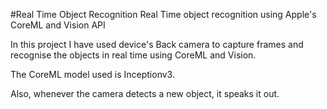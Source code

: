 #Real Time Object Recognition
Real Time object recognition using Apple's CoreML and Vision API

In this project I have used device's Back camera to capture frames and recognise the objects in real time using CoreML and Vision.

The CoreML model used is Inceptionv3.

Also, whenever the camera detects a new object, it speaks it out.
